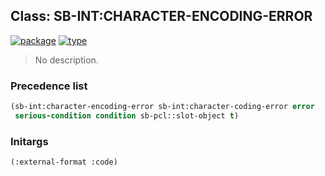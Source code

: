## Class: SB-INT:CHARACTER-ENCODING-ERROR
[![package](https://img.shields.io/badge/Package-SB--INT-5f9ea0.svg?style=social&colorA=999999)](../) [![type](https://img.shields.io/badge/Type-Class-5f9ea0.svg?style=social&colorA=999999)](../#class) 

> No description.

### Precedence list
```cl
(sb-int:character-encoding-error sb-int:character-coding-error error
 serious-condition condition sb-pcl::slot-object t)
```
### Initargs
```cl
(:external-format :code)
```
